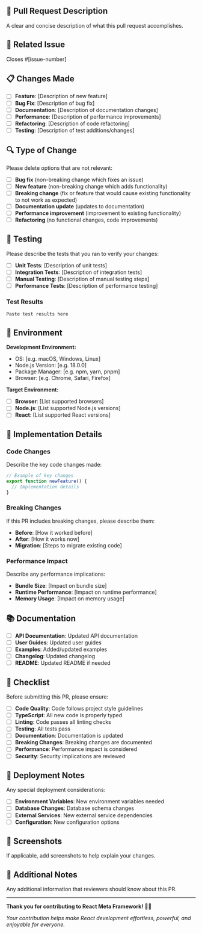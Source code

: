 ## 🚀 Pull Request Description

A clear and concise description of what this pull request accomplishes.

## 🔗 Related Issue

Closes #[issue-number]

## 📋 Changes Made

- [ ] **Feature**: [Description of new feature]
- [ ] **Bug Fix**: [Description of bug fix]
- [ ] **Documentation**: [Description of documentation changes]
- [ ] **Performance**: [Description of performance improvements]
- [ ] **Refactoring**: [Description of code refactoring]
- [ ] **Testing**: [Description of test additions/changes]

## 🔍 Type of Change

Please delete options that are not relevant:

- [ ] **Bug fix** (non-breaking change which fixes an issue)
- [ ] **New feature** (non-breaking change which adds functionality)
- [ ] **Breaking change** (fix or feature that would cause existing functionality to not work as expected)
- [ ] **Documentation update** (updates to documentation)
- [ ] **Performance improvement** (improvement to existing functionality)
- [ ] **Refactoring** (no functional changes, code improvements)

## 🧪 Testing

Please describe the tests that you ran to verify your changes:

- [ ] **Unit Tests**: [Description of unit tests]
- [ ] **Integration Tests**: [Description of integration tests]
- [ ] **Manual Testing**: [Description of manual testing steps]
- [ ] **Performance Tests**: [Description of performance testing]

### Test Results

```
Paste test results here
```

## 📱 Environment

**Development Environment:**
- OS: [e.g. macOS, Windows, Linux]
- Node.js Version: [e.g. 18.0.0]
- Package Manager: [e.g. npm, yarn, pnpm]
- Browser: [e.g. Chrome, Safari, Firefox]

**Target Environment:**
- [ ] **Browser**: [List supported browsers]
- [ ] **Node.js**: [List supported Node.js versions]
- [ ] **React**: [List supported React versions]

## 🔧 Implementation Details

### Code Changes

Describe the key code changes made:

```typescript
// Example of key changes
export function newFeature() {
  // Implementation details
}
```

### Breaking Changes

If this PR includes breaking changes, please describe them:

- **Before**: [How it worked before]
- **After**: [How it works now]
- **Migration**: [Steps to migrate existing code]

### Performance Impact

Describe any performance implications:

- **Bundle Size**: [Impact on bundle size]
- **Runtime Performance**: [Impact on runtime performance]
- **Memory Usage**: [Impact on memory usage]

## 📚 Documentation

- [ ] **API Documentation**: Updated API documentation
- [ ] **User Guides**: Updated user guides
- [ ] **Examples**: Added/updated examples
- [ ] **Changelog**: Updated changelog
- [ ] **README**: Updated README if needed

## 🎯 Checklist

Before submitting this PR, please ensure:

- [ ] **Code Quality**: Code follows project style guidelines
- [ ] **TypeScript**: All new code is properly typed
- [ ] **Linting**: Code passes all linting checks
- [ ] **Testing**: All tests pass
- [ ] **Documentation**: Documentation is updated
- [ ] **Breaking Changes**: Breaking changes are documented
- [ ] **Performance**: Performance impact is considered
- [ ] **Security**: Security implications are reviewed

## 🚀 Deployment Notes

Any special deployment considerations:

- [ ] **Environment Variables**: New environment variables needed
- [ ] **Database Changes**: Database schema changes
- [ ] **External Services**: New external service dependencies
- [ ] **Configuration**: New configuration options

## 📸 Screenshots

If applicable, add screenshots to help explain your changes.

## 💭 Additional Notes

Any additional information that reviewers should know about this PR.

---

**Thank you for contributing to React Meta Framework!** 🚀✨

*Your contribution helps make React development effortless, powerful, and enjoyable for everyone.*
